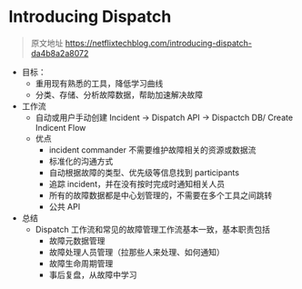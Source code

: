# Introducing Dispatch
> 原文地址 https://netflixtechblog.com/introducing-dispatch-da4b8a2a8072

- 目标：
    - 重用现有熟悉的工具，降低学习曲线
    - 分类、存储、分析故障数据，帮助加速解决故障
- 工作流
    - 自动或用户手动创建 Incident -> Dispatch API -> Dispactch DB/ Create Indicent Flow
    - 优点
        - incident commander 不需要维护故障相关的资源或数据流
        - 标准化的沟通方式
        - 自动根据故障的类型、优先级等信息找到 participants
        - 追踪 incident，并在没有按时完成时通知相关人员
        - 所有的故障数据都是中心划管理的，不需要在多个工具之间跳转
        - 公共 API
- 总结
    - Dispatch 工作流和常见的故障管理工作流基本一致，基本职责包括
        - 故障元数据管理
        - 故障处理人员管理（拉那些人来处理、如何通知）
        - 故障生命周期管理
        - 事后复盘，从故障中学习
